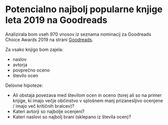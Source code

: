 Potencialno najbolj popularne knjige leta 2019 na Goodreads
===============================================

Analizirala bom vseh 970 vnosov iz seznama nominacij za Goodreads Choice Awards 2019 na strani
[Goodreads](https://www.goodreads.com/list/show/133723.Goodreads_Choice_Awards_2019_eligible_for_write_in_only_).

Za vsako knjigo bom zajela:
* naslov
* avtorja
* povprečno oceno
* število ocen

Delovne hipoteze:
* Ali obstaja povezava med številom ocen in oceno (torej ali so na primer knjige, ki imajo večje občinstvo v splošnem manj prizanesljivo ocenjene / imajo več kritičnih bralcev)?
* Kateri avtorji so najbolje ocenjeni?
* Kateri naslovi so najbolj brani (sklepano iz števila ocen)?
